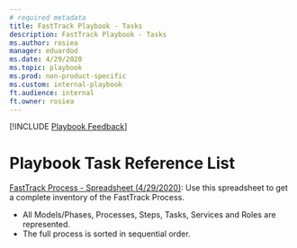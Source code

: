 ```yaml
---  
# required metadata  
title: FastTrack Playbook - Tasks 
description: FastTrack Playbook - Tasks
ms.author: rosiea  
manager: eduardod  
ms.date: 4/29/2020  
ms.topic: playbook  
ms.prod: non-product-specific  
ms.custom: internal-playbook  
ft.audience: internal  
ft.owner: rosiea
---  
```

[!INCLUDE [Playbook Feedback](./includes/questions-feedback.md)]  
# Playbook Task Reference List

[FastTrack Process - Spreadsheet (4/29/2020)](https://microsoft.sharepoint.com/:x:/t/ftccm/opsplaybook/EZ9q6hndDPZKhZ9NCcaNJ3ABg9l2cbr7cqy1kO8HdU69ig?e=AUOMCl): 
Use this spreadsheet to get a complete inventory of the FastTrack Process.  
- All Models/Phases, Processes, Steps, Tasks, Services and Roles are represented.
- The full process is sorted in sequential order.